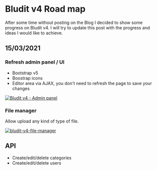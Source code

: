 # Bludit v4 Road map
<!-- date: 2021-01-15 18:00:00 -->

After some time without posting on the Blog I decided to show some progress on Bludit v4. I will try to update this post with the progress and ideas I would like to achieve.

## 15/03/2021

### Refresh admin panel / UI
- Bootstrap v5
- Boostrap icons
- Editor area via AJAX, you don't need to refresh the page to save your changes

<a href="https://ibb.co/zZjzmXp"><img src="https://i.ibb.co/5LtP1rm/Screenshot-2021-01-15-at-17-48-59.png" alt="Bludit v4 - Admin panel" border="0"></a>

### File manager
Allow upload any kind of type of file.

<a href="https://ibb.co/sWTpr9S"><img src="https://i.ibb.co/5KQXVhD/bludit-v4-file-manager.png" alt="bludit-v4-file-manager" border="0"></a>

## API
- Create/edit/delete categories
- Create/edit/delete users
